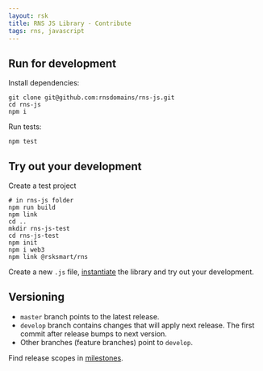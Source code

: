 ```yaml
---
layout: rsk
title: RNS JS Library - Contribute
tags: rns, javascript
---
```


## Run for development

Install dependencies:

```
git clone git@github.com:rnsdomains/rns-js.git
cd rns-js
npm i
```

Run tests:

```
npm test
```

## Try out your development

Create a test project

```
# in rns-js folder
npm run build
npm link
cd ..
mkdir rns-js-test
cd rns-js-test
npm init
npm i web3
npm link @rsksmart/rns
```

Create a new `.js` file, [instantiate](/rif/rns/libs/javascript/RNS-instance) the library and try out your development.

## Versioning

- `master` branch points to the latest release.
- `develop` branch contains changes that will apply next release. The first commit after release bumps to next version.
- Other branches (feature branches) point to `develop`.

Find release scopes in [milestones](https://github.com/rnsdomains/rns-js/milestones).
